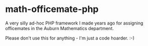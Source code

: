 math-officemate-php
===================

A very silly ad-hoc PHP framework I made years ago for assigning officemates
in the Auburn Mathematics department.

Please don't use this for anything - I'm just a code hoarder. :-)
